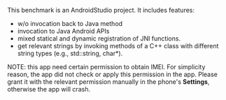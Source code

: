 This benchmark is an AndroidStudio project.
It includes features:
+ w/o invocation back to Java method
+ invocation to Java Android APIs
+ mixed statical and dynamic registration of JNI functions.
+ get relevant strings by invoking methods of a C++ class with different string types (e.g., std::string, char\*).


NOTE: this app need certain permission to obtain IMEI. For simplicity reason,
the app did not check or apply this permission in the app. Please grant it with
the relevant permission manually in the phone's **Settings**, otherwise the app
will crash.
